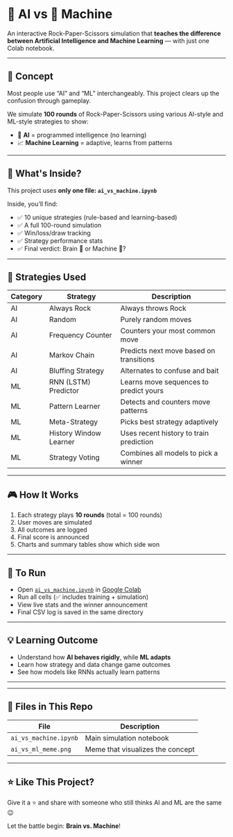 # 🧠 AI vs 🤖 Machine

An interactive Rock-Paper-Scissors simulation that **teaches the difference between Artificial Intelligence and Machine Learning** — with just one Colab notebook.

---

## 🎯 Concept

Most people use “AI” and “ML” interchangeably. This project clears up the confusion through gameplay.

We simulate **100 rounds** of Rock-Paper-Scissors using various AI-style and ML-style strategies to show:

- 🤖 **AI** = programmed intelligence (no learning)
- 📈 **Machine Learning** = adaptive, learns from patterns

---

## 🧪 What's Inside?

This project uses **only one file: `ai_vs_machine.ipynb`**

Inside, you’ll find:

- ✅ 10 unique strategies (rule-based and learning-based)
- ✅ A full 100-round simulation
- ✅ Win/loss/draw tracking
- ✅ Strategy performance stats
- ✅ Final verdict: Brain 🧠 or Machine 🤖?

---

## 🤖 Strategies Used

| Category | Strategy             | Description                              |
|----------|----------------------|------------------------------------------|
| AI       | Always Rock          | Always throws Rock                       |
| AI       | Random               | Purely random moves                      |
| AI       | Frequency Counter    | Counters your most common move           |
| AI       | Markov Chain         | Predicts next move based on transitions  |
| AI       | Bluffing Strategy    | Alternates to confuse and bait           |
| ML       | RNN (LSTM) Predictor | Learns move sequences to predict yours   |
| ML       | Pattern Learner      | Detects and counters move patterns       |
| ML       | Meta-Strategy        | Picks best strategy adaptively           |
| ML       | History Window Learner | Uses recent history to train prediction|
| ML       | Strategy Voting      | Combines all models to pick a winner     |

---

## 🎮 How It Works

1. Each strategy plays **10 rounds** (total = 100 rounds)
2. User moves are simulated
3. All outcomes are logged
4. Final score is announced
5. Charts and summary tables show which side won

---

## 🚀 To Run

- Open [`ai_vs_machine.ipynb`](./ai_vs_machine.ipynb) in [Google Colab](https://colab.research.google.com/)
- Run all cells (✅ includes training + simulation)
- View live stats and the winner announcement
- Final CSV log is saved in the same directory

---

## 💡 Learning Outcome

- Understand how **AI behaves rigidly**, while **ML adapts**
- Learn how strategy and data change game outcomes
- See how models like RNNs actually learn patterns

---


---

## 📁 Files in This Repo

| File                | Description                         |
|---------------------|-------------------------------------|
| `ai_vs_machine.ipynb` | Main simulation notebook           |
| `ai_vs_ml_meme.png` | Meme that visualizes the concept    |

---

## ⭐️ Like This Project?

Give it a ⭐️ and share with someone who still thinks AI and ML are the same 😉

Let the battle begin: **Brain vs. Machine**!
